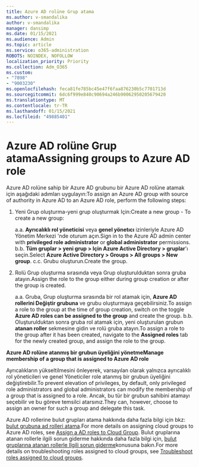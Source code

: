 ```yaml
---
title: Azure AD rolüne Grup atama
ms.author: v-smandalika
author: v-smandalika
manager: dansimp
ms.date: 01/15/2021
ms.audience: Admin
ms.topic: article
ms.service: o365-administration
ROBOTS: NOINDEX, NOFOLLOW
localization_priority: Priority
ms.collection: Adm_O365
ms.custom:
- "7898"
- "9003230"
ms.openlocfilehash: feca81fe785bc45e47f6faa876230b5c7701713d
ms.sourcegitcommit: 6dc6f999e840c90694a246b90062950205679420
ms.translationtype: MT
ms.contentlocale: tr-TR
ms.lasthandoff: 01/15/2021
ms.locfileid: "49885401"
---
```

# <a name="assigning-groups-to-azure-ad-role"></a><span data-ttu-id="fd721-102">Azure AD rolüne Grup atama</span><span class="sxs-lookup"><span data-stu-id="fd721-102">Assigning groups to Azure AD role</span></span>

<span data-ttu-id="fd721-103">Azure AD rolüne sahip bir Azure AD grubunu bir Azure AD rolüne atamak için aşağıdaki adımları uygulayın:</span><span class="sxs-lookup"><span data-stu-id="fd721-103">To assign an Azure AD group with source of authority in Azure AD to an Azure AD role, perform the following steps:</span></span>

1. <span data-ttu-id="fd721-104">Yeni Grup oluşturma-yeni grup oluşturmak Için:</span><span class="sxs-lookup"><span data-stu-id="fd721-104">Create a new group - To create a new group:</span></span>

    <span data-ttu-id="fd721-105">a.</span><span class="sxs-lookup"><span data-stu-id="fd721-105">a.</span></span> <span data-ttu-id="fd721-106">**Ayrıcalıklı rol yöneticisi** veya **genel yönetıcı** izinleriyle Azure AD Yönetim Merkezi 'nde oturum açın.</span><span class="sxs-lookup"><span data-stu-id="fd721-106">Sign in to the Azure AD admin center with **privileged role administrator** or **global administrator** permissions.</span></span>
    <span data-ttu-id="fd721-107">b.</span><span class="sxs-lookup"><span data-stu-id="fd721-107">b.</span></span> <span data-ttu-id="fd721-108">**Tüm gruplar > yeni grup > Için Azure Active Directory > gruplar**'ı seçin.</span><span class="sxs-lookup"><span data-stu-id="fd721-108">Select **Azure Active Directory > Groups > All groups > New group**.</span></span>
    <span data-ttu-id="fd721-109">c.</span><span class="sxs-lookup"><span data-stu-id="fd721-109">c.</span></span> <span data-ttu-id="fd721-110">Grubu oluşturun.</span><span class="sxs-lookup"><span data-stu-id="fd721-110">Create the group.</span></span>

2. <span data-ttu-id="fd721-111">Rolü Grup oluşturma sırasında veya Grup oluşturulduktan sonra gruba atayın.</span><span class="sxs-lookup"><span data-stu-id="fd721-111">Assign the role to the group either during group creation or after the group is created.</span></span>

    <span data-ttu-id="fd721-112">a.</span><span class="sxs-lookup"><span data-stu-id="fd721-112">a.</span></span> <span data-ttu-id="fd721-113">Gruba, Grup oluşturma sırasında bir rol atamak için, **Azure AD rollerini Değiştir grubuna** ve grubu oluşturmaya geçebilirsiniz.</span><span class="sxs-lookup"><span data-stu-id="fd721-113">To assign a role to the group at the time of group creation, switch on the toggle **Azure AD roles can be assigned to the group** and create the group.</span></span>
    <span data-ttu-id="fd721-114">b.</span><span class="sxs-lookup"><span data-stu-id="fd721-114">b.</span></span> <span data-ttu-id="fd721-115">Oluşturulduktan sonra gruba rol atamak için, yeni oluşturulan grubun **atanan roller** sekmesine gidin ve rolü gruba atayın.</span><span class="sxs-lookup"><span data-stu-id="fd721-115">To assign a role to the group after it has been created, navigate to the **Assigned roles** tab for the newly created group, and assign the role to the group.</span></span>  

<span data-ttu-id="fd721-116">**Azure AD rolüne atanmış bir grubun üyeliğini yönetme**</span><span class="sxs-lookup"><span data-stu-id="fd721-116">**Manage membership of a group that is assigned to Azure AD role**</span></span>

<span data-ttu-id="fd721-117">Ayrıcalıkların yükseltilmesini önleyerek, varsayılan olarak yalnızca ayrıcalıklı rol yöneticileri ve genel Yöneticiler role atanmış bir grubun üyeliğini değiştirebilir.</span><span class="sxs-lookup"><span data-stu-id="fd721-117">To prevent elevation of privileges, by default, only privileged role administrators and global administrators can modify the membership of a group that is assigned to a role.</span></span> <span data-ttu-id="fd721-118">Ancak, bu tür bir grubun sahibini atamayı seçebilir ve bu göreve temsilci atarsınız.</span><span class="sxs-lookup"><span data-stu-id="fd721-118">They can, however, choose to assign an owner for such a group and delegate this task.</span></span>

<span data-ttu-id="fd721-119">Azure AD rollerine bulut grupları atama hakkında daha fazla bilgi için bkz: [bulut grubuna ad rolleri atama](https://docs.microsoft.com/azure/active-directory/roles/groups-concept).</span><span class="sxs-lookup"><span data-stu-id="fd721-119">For more details on assigning cloud groups to Azure AD roles, see [Assign a AD roles to Cloud Group](https://docs.microsoft.com/azure/active-directory/roles/groups-concept).</span></span> <span data-ttu-id="fd721-120">Bulut gruplarına atanan rollerle ilgili sorun giderme hakkında daha fazla bilgi için, [bulut gruplarına atanan rollerle Ilgili sorun giderme](https://docs.microsoft.com/azure/active-directory/roles/groups-faq-troubleshooting)konusuna bakın.</span><span class="sxs-lookup"><span data-stu-id="fd721-120">For more details on troubleshooting roles assigned to cloud groups, see [Troubleshoot roles assigned to cloud groups](https://docs.microsoft.com/azure/active-directory/roles/groups-faq-troubleshooting).</span></span>





